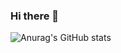 ### Hi there 👋

![Anurag's GitHub stats](https://github-readme-stats.vercel.app/api?username=gonpedro&count_private=true&theme=nightowl)

<!--
**GonPedro/GonPedro** is a ✨ _special_ ✨ repository because its `README.md` (this file) appears on your GitHub profile.

Here are some ideas to get you started:

- 🔭 I’m currently working on a discord bot.
- 🌱 I’m currently learning python, and c, c++ next.
- 👯 I’m looking to collaborate on ...
- 🤔 I’m looking for help with ...
- 💬 Ask me about ...
- 📫 How to reach me: ...
- 😄 Pronouns: ...
- ⚡ Fun fact: ...
-->
